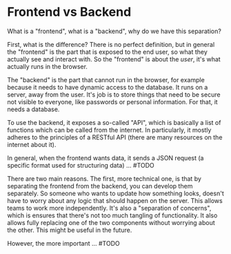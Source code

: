 # Frontend vs Backend

What is a "frontend", what is a "backend", why do we have this separation?

First, what is the difference? There is no perfect definition, but in general the "frontend" is the part that is exposed to the end user, so what they actually see and interact with. So the "frontend" is about the _user_, it's what actually runs in the browser. 

The "backend" is the part that cannot run in the browser, for example because it needs to have dynamic access to the database. It runs on a server, away from the user. It's job is to store things that need to be secure not visible to everyone, like passwords or personal information. For that, it needs a database.

To use the backend, it exposes a so-called "API", which is basically a list of functions which can be called from the internet. In particularly, it mostly adheres to the principles of a RESTful API (there are many resources on the internet about it).

In general, when the frontend wants data, it sends a JSON request (a specific format used for structuring data) ... #TODO

There are two main reasons. The first, more technical one, is that by separating the frontend from the backend, you can develop them separately. So someone who wants to update how something looks, doesn't have to worry about any logic that should happen on the server. This allows teams to work more independently. It's also a "separation of concerns", which is ensures that there's not too much tangling of functionality. It also allows fully replacing one of the two components without worrying about the other. This might be useful in the future.

However, the more important ... #TODO